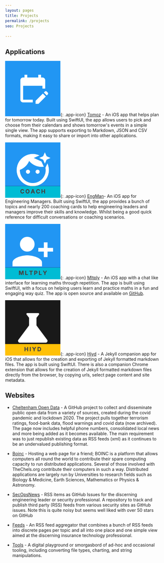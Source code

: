 ```yaml
---
layout: pages
title: Projects
permalink: /projects
seo: Projects

---
```


## Applications

![Tomoz App Icon](images/apps/tomoz-icon.png){: .app-icon} [Tomoz](https://apps.apple.com/gb/app/Tomoz/) - An iOS app that helps plan for tomorrow today. Built using SwiftUI, the app allows users to pick and choose from their calendars and shows tomorrow's events in a simple single view. The app supports exporting to Markdown, JSON and CSV formats, making it easy to share or import into other applications.

![EngMan App Icon](images/apps/engman-icon.png){: .app-icon} [EngMan](/https://apps.apple.com/gb/app/engman/id6747295473)- An iOS app for Engineering Managers. Built using SwiftUI, the app provides a bunch of topics and nearly 200 coaching cards to help engineering leaders and managers improve their skills and knowledge. Whilst being a good quick reference for difficult conversations or coaching scenarios.

![Mltply App Icon](images/apps/mltply-icon.png){: .app-icon} [Mltply](https://apps.apple.com/gb/app/mltply/id6747147316) - An iOS app with a chat like interface for learning maths through repetition. The app is built using SwiftUI, with a focus on helping users learn and practice maths in a fun and engaging way quiz. The app is open source and available on [GitHub](https://github.com/mat-0/Mltply).

![Hiyd App Icon](images/apps/hiyd-icon.png){: .app-icon} [Hiyd](https://apps.apple.com/gb/app/hiyd/id6746853559) - A Jekyll companion app for iOS that allows for the creation and exporting of Jekyll formatted markdown files. The app is built using SwiftUI. There is also a companion Chrome extension that allows for the creation of Jekyll formatted markdown files directly from the browser, by copying urls, select page content and site metadata.

## Websites

- [Cheltenham Open Data](https://cod.thechels.uk) - A GitHub project to collect and disseminate public open data from a variety of sources, created during the covid pandemic and lockdown 2020. The project pulls together terrorism ratings, food-bank data, flood warnings and covid data (now archived). The page now includes helpful phone numbers, consolidated local news and more being added as it becomes available. The main requirement was to just republish existing data as RSS feeds (xml) as it continues to be an undervalued publishing format.

- [Boinc](https://boinc.thechels.uk) - Hosting a web page for a friend; BOINC is a platform that allows computers all round the world to contribute their spare computing capacity to run distributed applications. Several of those involved with TheChels.org contribute their computers in such a way. Distributed applications are largely run by Universities to research fields such as Biology & Medicine, Earth Sciences, Mathematics or Physics & Astronomy.

- [SecOpsNews](https://github.com/SecOpsNews/news) - RSS items as GitHub Issues for the discerning engineering leader or security professional. A repository to track and publish third party (RSS) feeds from various security sites as GitHub issues. Note this is quite noisy but seems well liked with over 50 stars on GitHub

- [Feeds](https://feeds.thechels.uk/) - An RSS feed aggregator that combines a bunch of RSS feeds into discrete pages per topic and all into one place and one simple view aimed at the discerning insurance technology professional.

- [Tools](https://tools.thechels.uk) - A digital playground or smorgasbord of ad-hoc and occasional tooling, including converting file types, charting, and string manipulations.
